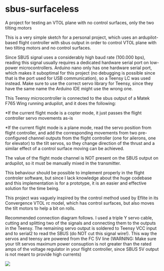 # sbus-surfaceless
A project for testing an VTOL plane with no control surfaces, only the two tilting motors

This is a very simple sketch for a personal project, which uses an ardupilot-based flight controller with sbus output in order to control VTOL plane with two tilting motors and no control surfaces.

Since SBUS signal uses a considerably high baud rate (100.000 bps), reading this signal usually requires a dedicated hardware serial port on low-power microcontrollers. Arduino nano only has one hardware serial port, which makes it suboptimal for this project (no debugging is possible since that is the port used for USB communication), so a Teensy LC was used instead. Make sure to use the correct servo library for Teensy, since they have the same name the Arduino IDE might use the wrong one.

This Teensy microcontroller is connected to the sbus output of a Matek F765 Wing running ardupilot, and it does the following:

*If the current flight mode is a copter mode, it just passes the flight controller servo movements as-is

*If the current flight mode is a plane mode, read the servo position from flight controller, and add the corresponding movements from two pre-configured channel outputs from the flight controller (one for ailerons, one for elevator) to the tilt servos, so they change direction of the thrust and a similar effect of a control surface moving can be achieved.

The value of the flight mode channel is NOT present on the SBUS output on ardupilot, so it must be manually mixed in the transmitter.

This behaviour should be possible to implement properly in the flight controler software, but since I lack knowledge about the huge codebase and this implementation is for a prototype, it is an easier and effective solution for the time being.

This project was vaguely inspired by the control method used by Eflite in its Convergence VTOL rc model, which has control surfaces, but also moves the tilt motors to help a bit on rolls.

Recommended connection diagram follows. I used a triple Y servo cable, cutting and splitting two of the signals and connecting them to the outputs in the Teensy. The remaining servo output is soldered to Teensy VCC input and to serial2 to read the SBUS (do NOT cut this signal wire!). This way the servos and teensy are powered from the FC 5V line (WARNING: Make sure your tilt servos maximum power consuption is not greater than the rated amps of the voltage regulator in your flight controller, since SBUS 5V output is not meant to provide high currents)

<a href="https://i.imgur.com/jo9Wan7.jpg"><img src="https://i.imgur.com/jo9Wan7l.jpg"></a>
